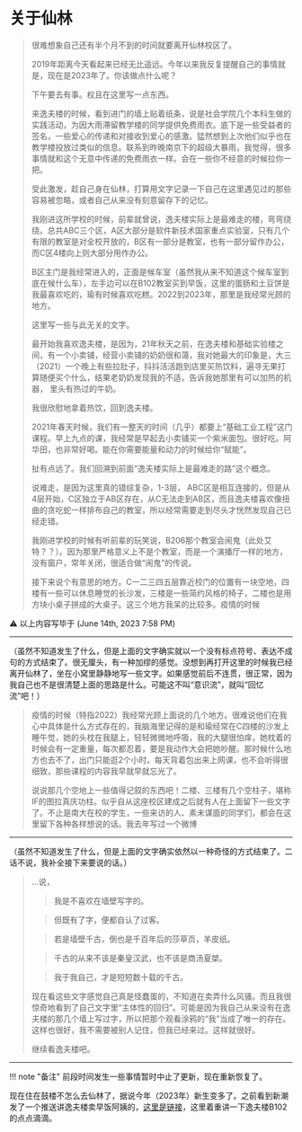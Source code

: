 # 关于仙林

> 很难想象自己还有半个月不到的时间就要离开仙林校区了。
>
> 2019年距离今天看起来已经无比遥远。今年以来我反复提醒自己的事情就是，现在是2023年了。你该做点什么呢？
>
> 下午要去有事。权且在这里写一点东西。
>
> 来逸夫楼的时候，看到进门的墙上贴着纸条，说是社会学院几个本科生做的实践活动，为因大雨滞留教学楼的同学提供免费雨衣。底下是一些受益者的签名，一些爱心的传递和对接收到爱心的感激。猛然想到上次他们似乎也在教学楼投放过类似的信息。联系到昨晚南京下的超级大暴雨，我觉得，很多事情就和这个无意中传递的免费雨衣一样。会在一些你不经意的时候拉你一把。
>
> 受此激发，趁自己身在仙林，打算用文字记录一下自己在这里遇见过的那些容易被忽略，或者自己从来没有刻意留存下的记忆。
>
> 我刚进这所学校的时候，前辈就曾说，逸夫楼实际上是最难走的楼，弯弯绕绕。总共ABC三个区，A区大部分是软件新技术国家重点实验室，只有几个有限的教室是对全校开放的，B区有一部分是教室，也有一部分留作办公，而C区4楼向上则大部分用作办公。
>
> B区主门是我经常进入的，正面是候车室（虽然我从来不知道这个候车室到底在候什么车），左手边可以在B102教室买到早饭，这里的蛋肠和土豆饼是我最喜欢吃的，瑜有时候喜欢吃糕。2022到2023年，那里是我经常光顾的地方。
>
> 这里写一些与此无关的文字。
> 
> 最开始我喜欢逸夫楼，是因为，21年秋天之前，在逸夫楼和基础实验楼之间，有一个小卖铺，经营小卖铺的奶奶很和蔼，我对她最大的印象是，大三（2021）一个晚上有些拉肚子，抖抖活活跑到店里买热饮料，遍寻无果打算随便买个什么，结果老奶奶发现我的不适，告诉我她那里有可以加热的机器， 里头有热过的牛奶。
>
> 我很欣慰地拿着热饮，回到逸夫楼。
>
> 2021年春天时候，我们有一整天的时间（几乎）都要上“基础工业工程”这门课程。早上九点的课，我经常是早起去小卖铺买一个紫米面包。很好吃。阿华田，也非常好喝。能在你需要能量和动力的时候给你“赋能”。
>
> 扯有点远了。我们回溯到前面“逸夫楼实际上是最难走的路”这个概念。
>
> 说难走，是因为这里真的错综复杂，1-3层， ABC区是相互连接的，但是从4层开始，C区独立于AB区存在，从C无法走到AB区，而且逸夫楼喜欢像扭曲的贪吃蛇一样排布自己的教室，所以经常需要走到尽头才恍然发现自己已经走错。
>
> 我刚进学校的时候有听前辈的玩笑说，B206那个教室会闹鬼（此处艾特？？）。因为那里严格意义上不是个教室，而是一个演播厅一样的地方，没有窗户，常年关闭，很适合做“闹鬼”的传说。
>
> 接下来说个有意思的地方。C一二三四五层靠近校门的位置有一块空地，四楼有一些可以休息睡觉的长沙发，三楼是一些简约风格的椅子，二楼也是用方块小桌子拼成的大桌子。这三个地方我呆的比较多。疫情的时候

⚠️ 以上内容写毕于 (June 14th, 2023 7:58 PM) 

------------------

（虽然不知道发生了什么，但是上面的文字确实就以一个没有标点符号、表达不成句的方式结束了。很无厘头，有一种加缪的感觉。没想到再打开这里的时候我已经离开仙林了，坐在小窝里静静地写一些文字。如果感觉前后不连贯，很正常，因为我自己也不是很清楚上面的思路是什么。可能这不叫“意识流”，就叫“回忆流”吧！）

> 疫情的时候（特指2022）我经常光顾上面说的几个地方。很难说他们在我心中具体是什么方式存在的，我脑海里记得的是和瑜经常在C四楼的沙发上睡午觉，她的头枕在我腿上，轻轻微微地呼吸，我的大腿很怕痒，她枕着的时候会有一定重量，每次都忍着，要是我动作大会把她吵醒。那时候什么地方也去不了，出门只能逛2个小时。每天背着包出来上网课，也不会听得很细致，那些课程的内容我早就早就忘光了。
>
> 说说那几个空地上一些值得记叙的东西吧！二楼、三楼有几个空柱子，堪称IF的图拉真庆功柱。似乎自从这座校区建成之后就有人在上面留下一些文字了。不止是南大在校的学生，一些来访的人、素未谋面的同学们，都会在这里留下各种各样想说的话。我去年写过一个微博


------------

（虽然不知道发生了什么，但是上面的文字确实依然以一种奇怪的方式结束了。二话不说，我补全接下来要说的话。）


> ...说，
>
> > 我是不喜欢在墙壁写字的。
> 
> > 但既有了字，便都自认了过客。
> 
> > 若是墙壁千古，倒也是千百年后的莎草页，羊皮纸。
> 
> > 千古的从来不该是秦皇汉武，也不该是商汤夏桀。
> 
> > 我于我自己，才是短短数十载的千古。 
>
> 现在看这些文字感觉自己真是怪蠢蛋的，不知道在卖弄什么风骚。而且我很惊奇地看到了自己文字里“主体性的回归”。可能是因为我自己从来没有在逸夫楼的那几个墙上写过字，所以把那个观看涂鸦的“我”当成了唯一的存在。这样也很好，我不需要被别人记住，但我已经来过。这样就很好。
>
> 继续看逸夫楼吧。

-----------

!!! note "备注"
    前段时间发生一些事情暂时中止了更新，现在重新恢复了。

现在住在鼓楼不怎么去仙林了，据说今年（2023年）新生变多了。之前看到新潮发了一个推送讲逸夫楼卖早饭阿姨的，[这里是链接](https://mp.weixin.qq.com/s/bbgROCKvbsYqZdJbSba2iA)，这里着重讲一下逸夫楼B102的点点滴滴。